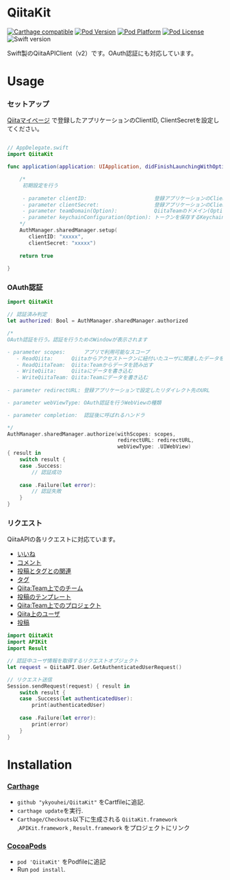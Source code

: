 # QiitaKit

[![Carthage compatible](https://img.shields.io/badge/Carthage-compatible-4BC51D.svg?style=flat)](https://github.com/Carthage/Carthage)
[![Pod Version](http://img.shields.io/cocoapods/v/QiitaKit.svg?style=flat)](http://cocoadocs.org/docsets/QiitaKit/)
[![Pod Platform](http://img.shields.io/cocoapods/p/QiitaKit.svg?style=flat)](http://cocoadocs.org/docsets/QiitaKit/)
[![Pod License](http://img.shields.io/cocoapods/l/QiitaKit.svg?style=flat)](https://github.com/ykyohei/QiitaKit/blob/master/LICENSE)
![Swift version](https://img.shields.io/badge/swift-2.2-orange.svg)

Swift製のQiitaAPIClient（v2）です。OAuth認証にも対応しています。


# Usage

### セットアップ

[Qiitaマイページ](https://qiita.com/settings/applications) で登録したアプリケーションのClientID, ClientSecretを設定してください。

```Swift

// AppDelegate.swift
import QiitaKit

func application(application: UIApplication, didFinishLaunchingWithOptions launchOptions: [NSObject: AnyObject]?) -> Bool {

    /*
     初期設定を行う
     
     - parameter clientID:                      登録アプリケーションのClientID
     - parameter clientSecret:                  登録アプリケーションのClientSecret
     - parameter teamDomain(Option):            QiitaTeamのドメイン(Optional)
     - parameter keychainConfiguration(Option): トークンを保存するKeychainの設定
    */
    AuthManager.sharedManager.setup(
       clientID: "xxxxx",
       clientSecret: "xxxxx")
       
    return true
    
}

```

### OAuth認証

```Swift
import QiitaKit

// 認証済み判定
let authorized: Bool = AuthManager.sharedManager.authorized

/*
OAuth認証を行う。認証を行うためのWindowが表示されます

- parameter scopes:      アプリで利用可能なスコープ
   - ReadQiita:      Qiitaからアクセストークンに紐付いたユーザに関連したデータを読み出す
   - ReadQiitaTeam:  Qiita:Teamからデータを読み出す
   - WriteQiita:     Qiitaにデータを書き込む
   - WriteQiitaTeam: Qiita:Teamにデータを書き込む
    
- parameter redirectURL: 登録アプリケーションで設定したリダイレクト先のURL

- parameter webViewType: OAuth認証を行うWebViewの種類

- parameter completion:  認証後に呼ばれるハンドラ

*/
AuthManager.sharedManager.authorize(withScopes: scopes,
                                    redirectURL: redirectURL,
                                    webViewType: .UIWebView)
{ result in
    switch result {
    case .Success:
        // 認証成功
        
    case .Failure(let error):
        // 認証失敗
    }
}

```

### リクエスト

QiitaAPIの各リクエストに対応ています。
* [いいね](./QiitaKit/Classes/Requests/Like)
* [コメント](./QiitaKit/Classes/Requests/Comment)
* [投稿とタグとの関連](./QiitaKit/Classes/Requests/Tagging)
* [タグ](./QiitaKit/Classes/Requests/Tag)
* [Qiita:Team上でのチーム](./QiitaKit/Classes/Requests/Team)
* [投稿のテンプレート](./QiitaKit/Classes/Requests/Template)
* [Qiita:Team上でのプロジェクト](./QiitaKit/Classes/Requests/Project)
* [Qiita上のユーザ](./QiitaKit/Classes/Requests/User)
* [投稿](./QiitaKit/Classes/Requests/Item)

```Swift
import QiitaKit
import APIKit
import Result

// 認証中ユーザ情報を取得するリクエストオブジェクト
let request = QiitaAPI.User.GetAuthenticatedUserRequest()

// リクエスト送信
Session.sendRequest(request) { result in
    switch result {
    case .Success(let authenticatedUser):
        print(authenticatedUser)
        
    case .Failure(let error):
        print(error)
    }
}

```

# Installation

### [Carthage](https://github.com/Carthage/Carthage)

- `github "ykyouhei/QiitaKit"` をCartfileに追記.
- `carthage update`を実行.
- `Carthage/Checkouts`以下に生成される `QiitaKit.framework` ,`APIKit.framework` , `Result.framework` をプロジェクトにリンク

### [CocoaPods](https://github.com/cocoapods/cocoapods)

- `pod 'QiitaKit'` をPodfileに追記
- Run `pod install`.

